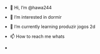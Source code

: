 - 👋 Hi, I’m @hawa244
- 👀 I’m interested in dormir 
- 🌱 I’m currently learning produzir jogos 2d
- 📫 How to reach me whats

- 
